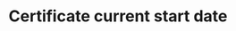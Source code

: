 ---
title: 'Certificate current start date'
field: 'is.certificate.startDate'
slug: 'certification-certificate-current-start-date'
description: 'Start date for the current certificate'
comment: 'Date in YYYY-MM-DD format. At the very least you must enter the year, but month and day is better if possible.'
required: False
module: 'Certificate'
cluster: 'Certification'
policy: 'Date. Single value only.'
layout: 'home'
---